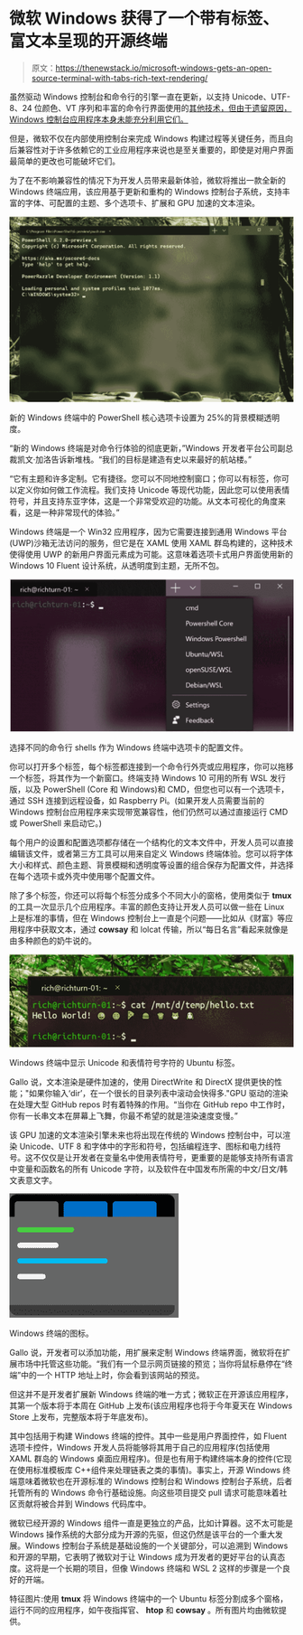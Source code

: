 # 微软 Windows 获得了一个带有标签、富文本呈现的开源终端

> 原文：<https://thenewstack.io/microsoft-windows-gets-an-open-source-terminal-with-tabs-rich-text-rendering/>

虽然驱动 Windows 控制台和命令行的引擎一直在更新，以支持 Unicode、UTF-8、24 位颜色、VT 序列和丰富的命令行界面使用的[其他技术，但由于遗留原因，Windows 控制台应用程序本身未能充分利用它们。](https://blogs.msdn.microsoft.com/commandline/2018/12/10/new-experimental-console-features/)

但是，微软不仅在内部使用控制台来完成 Windows 构建过程等关键任务，而且向后兼容性对于许多依赖它的工业应用程序来说也是至关重要的，即使是对用户界面最简单的更改也可能破坏它们。

为了在不影响兼容性的情况下为开发人员带来最新体验，微软将推出一款全新的 Windows 终端应用，该应用基于更新和重构的 Windows 控制台子系统，支持丰富的字体、可配置的主题、多个选项卡、扩展和 GPU 加速的文本渲染。

[![](img/35dc5678d1883d111227bf1d7ec17789.png)](https://cdn.thenewstack.io/media/2019/05/4a547cf6-windows-term-01.png)

新的 Windows 终端中的 PowerShell 核心选项卡设置为 25%的背景模糊透明度。

“新的 Windows 终端是对命令行体验的彻底更新，”Windows 开发者平台公司副总裁凯文·加洛告诉新堆栈。“我们的目标是建造有史以来最好的航站楼。”

“它有主题和许多定制。它有捷径。您可以不同地控制窗口；你可以有标签，你可以定义你如何做工作流程。我们支持 Unicode 等现代功能，因此您可以使用表情符号，并且支持东亚字体，这是一个非常受欢迎的功能。从文本可视化的角度来看，这是一种非常现代的体验。”

Windows 终端是一个 Win32 应用程序，因为它需要连接到通用 Windows 平台(UWP)沙箱无法访问的服务，但它是在 XAML 使用 XAML 群岛构建的，这种技术使得使用 UWP 的新用户界面元素成为可能。这意味着选项卡式用户界面使用新的 Windows 10 Fluent 设计系统，从透明度到主题，无所不包。

[![](img/9bef5b3aea43e36d19483ca3800ca980.png)](https://cdn.thenewstack.io/media/2019/05/5f80dbf8-windows-term-03.png)

选择不同的命令行 shells 作为 Windows 终端中选项卡的配置文件。

你可以打开多个标签，每个标签都连接到一个命令行外壳或应用程序，你可以拖移一个标签，将其作为一个新窗口。终端支持 Windows 10 可用的所有 WSL 发行版，以及 PowerShell (Core 和 Windows)和 CMD，但您也可以有一个选项卡，通过 SSH 连接到远程设备，如 Raspberry Pi。(如果开发人员需要当前的 Windows 控制台应用程序来实现带宽兼容性，他们仍然可以通过直接运行 CMD 或 PowerShell 来启动它。)

每个用户的设置和配置选项都存储在一个结构化的文本文件中，开发人员可以直接编辑该文件，或者第三方工具可以用来自定义 Windows 终端体验。您可以将字体大小和样式、颜色主题、背景模糊和透明度等设置的组合保存为配置文件，并选择在每个选项卡或外壳中使用哪个配置文件。

除了多个标签，你还可以将每个标签分成多个不同大小的窗格，使用类似于 **tmux** 的工具一次显示几个应用程序。丰富的颜色支持让开发人员可以做一些在 Linux 上是标准的事情，但在 Windows 控制台上一直是个问题——比如从《财富》等应用程序中获取文本，通过 **cowsay** 和 lolcat 传输，所以“每日名言”看起来就像是由多种颜色的奶牛说的。

[![](img/06dd98aee8e85f8a0e95d46e5ebe6e1c.png)](https://cdn.thenewstack.io/media/2019/05/435f6d94-windows-term-04.png)

Windows 终端中显示 Unicode 和表情符号字符的 Ubuntu 标签。

Gallo 说，文本渲染是硬件加速的，使用 DirectWrite 和 DirectX 提供更快的性能；"如果你输入‘dir’，在一个很长的目录列表中滚动会快得多."GPU 驱动的渲染在处理大型 GitHub repos 时有着特殊的作用。“当你在 GitHub repo 中工作时，你有一长串文本在屏幕上飞舞，你最不希望的就是渲染速度变慢。”

该 GPU 加速的文本渲染引擎未来也将出现在传统的 Windows 控制台中，可以渲染 Unicode、UTF 8 和字体中的字形和符号，包括编程连字、图标和电力线符号。这不仅仅是让开发者在变量名中使用表情符号，更重要的是能够支持所有语言中变量和函数名的所有 Unicode 字符，以及软件在中国发布所需的中文/日文/韩文表意文字。

[![](img/48a5e44632c2ed9722e140b828f06499.png)](https://cdn.thenewstack.io/media/2019/05/8636bcb8-windows-term-05.png)

Windows 终端的图标。

Gallo 说，开发者可以添加功能，用扩展来定制 Windows 终端界面，微软将在扩展市场中托管这些功能。“我们有一个显示网页链接的预览；当你将鼠标悬停在“终端”中的一个 HTTP 地址上时，你会看到该网站的预览。

但这并不是开发者扩展新 Windows 终端的唯一方式；微软正在开源该应用程序，其第一个版本将于本周在 GitHub 上发布(该应用程序也将于今年夏天在 Windows Store 上发布，完整版本将于年底发布)。

其中包括用于构建 Windows 终端的控件。其中一些是用户界面控件，如 Fluent 选项卡控件，Windows 开发人员将能够将其用于自己的应用程序(包括使用 XAML 群岛的 Windows 桌面应用程序)。但是也有用于构建终端本身的控件(它现在使用标准模板库 C++组件来处理链表之类的事情)。事实上，开源 Windows 终端意味着微软也在开源标准的 Windows 控制台和 Windows 控制台子系统，后者托管所有的 Windows 命令行基础设施。向这些项目提交 pull 请求可能意味着社区贡献将被合并到 Windows 代码库中。

微软已经开源的 Windows 组件一直是更独立的产品，比如计算器。这不太可能是 Windows 操作系统的大部分成为开源的先驱，但这仍然是该平台的一个重大发展。Windows 控制台子系统是基础设施的一个关键部分，可以追溯到 Windows 和开源的早期，它表明了微软对于让 Windows 成为开发者的更好平台的认真态度。这将是一个长期的项目，但像 Windows 终端和 WSL 2 这样的步骤是一个良好的开端。

特征图片:使用 **tmux** 将 Windows 终端中的一个 Ubuntu 标签分割成多个窗格，运行不同的应用程序，如午夜指挥官、 **htop** 和 **cowsay** 。所有图片均由微软提供。

<svg xmlns:xlink="http://www.w3.org/1999/xlink" viewBox="0 0 68 31" version="1.1"><title>Group</title> <desc>Created with Sketch.</desc></svg>